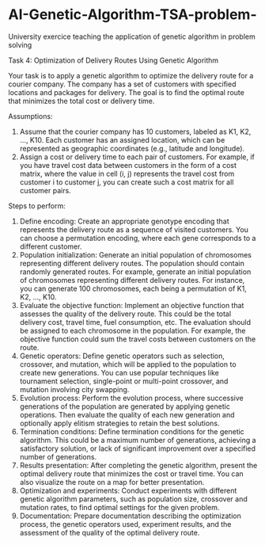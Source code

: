 # AI-Genetic-Algorithm-TSA-problem-
University exercice teaching the application of genetic algorithm in problem solving


Task 4: Optimization of Delivery Routes Using Genetic Algorithm

Your task is to apply a genetic algorithm to optimize the delivery route for a courier company. The company has a set of customers with specified locations and packages for delivery. The goal is to find the optimal route that minimizes the total cost or delivery time.

Assumptions:

1. Assume that the courier company has 10 customers, labeled as K1, K2, ..., K10. Each customer has an assigned location, which can be represented as geographic coordinates (e.g., latitude and longitude).
2. Assign a cost or delivery time to each pair of customers. For example, if you have travel cost data between customers in the form of a cost matrix, where the value in cell (i, j) represents the travel cost from customer i to customer j, you can create such a cost matrix for all customer pairs.

Steps to perform:

1. Define encoding: Create an appropriate genotype encoding that represents the delivery route as a sequence of visited customers. You can choose a permutation encoding, where each gene corresponds to a different customer.
2. Population initialization: Generate an initial population of chromosomes representing different delivery routes. The population should contain randomly generated routes. For example, generate an initial population of chromosomes representing different delivery routes. For instance, you can generate 100 chromosomes, each being a permutation of K1, K2, ..., K10.
3. Evaluate the objective function: Implement an objective function that assesses the quality of the delivery route. This could be the total delivery cost, travel time, fuel consumption, etc. The evaluation should be assigned to each chromosome in the population. For example, the objective function could sum the travel costs between customers on the route.
4. Genetic operators: Define genetic operators such as selection, crossover, and mutation, which will be applied to the population to create new generations. You can use popular techniques like tournament selection, single-point or multi-point crossover, and mutation involving city swapping.
5. Evolution process: Perform the evolution process, where successive generations of the population are generated by applying genetic operations. Then evaluate the quality of each new generation and optionally apply elitism strategies to retain the best solutions.
6. Termination conditions: Define termination conditions for the genetic algorithm. This could be a maximum number of generations, achieving a satisfactory solution, or lack of significant improvement over a specified number of generations.
7. Results presentation: After completing the genetic algorithm, present the optimal delivery route that minimizes the cost or travel time. You can also visualize the route on a map for better presentation.
8. Optimization and experiments: Conduct experiments with different genetic algorithm parameters, such as population size, crossover and mutation rates, to find optimal settings for the given problem.
9. Documentation: Prepare documentation describing the optimization process, the genetic operators used, experiment results, and the assessment of the quality of the optimal delivery route.